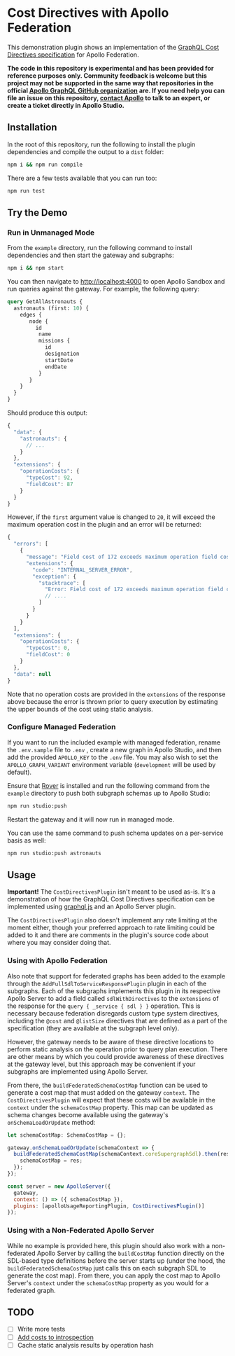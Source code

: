 # Cost Directives with Apollo Federation

This demonstration plugin shows an implementation of the [GraphQL Cost Directives specification](https://ibm.github.io/graphql-specs/cost-spec.html) for Apollo Federation.

**The code in this repository is experimental and has been provided for reference purposes only. Community feedback is welcome but this project may not be supported in the same way that repositories in the official [Apollo GraphQL GitHub organization](https://github.com/apollographql) are. If you need help you can file an issue on this repository, [contact Apollo](https://www.apollographql.com/contact-sales) to talk to an expert, or create a ticket directly in Apollo Studio.**


## Installation

In the root of this repository, run the following to install the plugin dependencies and compile the output to a `dist` folder:

```sh
npm i && npm run compile
```

There are a few tests available that you can run too:

```sh
npm run test
```

## Try the Demo

### Run in Unmanaged Mode

From the `example` directory, run the following command to install dependencies and then start the gateway and subgraphs:

```sh
npm i && npm start
```

You can then navigate to [http://localhost:4000](http://localhost:4000) to open Apollo Sandbox and run queries against the gateway. For example, the following query:

```graphql
query GetAllAstronauts {
  astronauts (first: 10) {
    edges {
       node {
         id
          name
          missions {
            id
            designation
            startDate
            endDate
          }
       }
    }
  }
}
```

Should produce this output:

```js
{
  "data": {
    "astronauts": {
      // ...
    }
  },
  "extensions": {
    "operationCosts": {
      "typeCost": 92,
      "fieldCost": 87
    }
  }
}
```

However, if the `first` argument value is changed to `20`, it will exceed the maximum operation cost in the plugin and an error will be returned:

```js
{
  "errors": [
    {
      "message": "Field cost of 172 exceeds maximum operation field cost of 100.",
      "extensions": {
        "code": "INTERNAL_SERVER_ERROR",
        "exception": {
          "stacktrace": [
            "Error: Field cost of 172 exceeds maximum operation field cost of 100.",
            // ....
          ]
        }
      }
    }
  ],
  "extensions": {
    "operationCosts": {
      "typeCost": 0,
      "fieldCost": 0
    }
  },
  "data": null
}
```

Note that no operation costs are provided in the `extensions` of the response above because the error is thrown prior to query execution by estimating the upper bounds of the cost using static analysis.

### Configure Managed Federation

If you want to run the included example with managed federation, rename the `.env.sample` file to `.env` , create a new graph in Apollo Studio, and then add the provided `APOLLO_KEY` to the `.env` file. You may also wish to set the `APOLLO_GRAPH_VARIANT` environment variable (`development` will be used by default).

Ensure that [Rover](https://www.apollographql.com/docs/rover/getting-started/) is installed and run the following command from the `example` directory to push both subgraph schemas up to Apollo Studio:

```sh
npm run studio:push
```

Restart the gateway and it will now run in managed mode.

You can use the same command to push schema updates on a per-service basis as well:

```sh
npm run studio:push astronauts
```

## Usage

**Important!** The `CostDirectivesPlugin` isn't meant to be used as-is. It's a demonstration of how the GraphQL Cost Directives specification can be implemented using [graphql.js]() and an Apollo Server plugin.

The `CostDirectivesPlugin` also doesn't implement any rate limiting at the moment either, though your preferred approach to rate limiting could be added to it and there are comments in the plugin's source code about where you may consider doing that.

### Using with Apollo Federation

Also note that support for federated graphs has been added to the example through the `AddFullSdlToServiceResponsePlugin` plugin in each of the subgraphs. Each of the subgraphs implements this plugin in its respective Apollo Server to add a field called `sdlWithDirectives` to the `extensions` of the response for the `query { _service { sdl } }` operation. This is necessary because federation disregards custom type system directives, including the `@cost` and `@listSize` directives that are defined as a part of the specification (they are available at the subgraph level only).

However, the gateway needs to be aware of these directive locations to perform static analysis on the operation prior to query plan execution. There are other means by which you could provide awareness of these directives at the gateway level, but this approach may be convenient if your subgraphs are implemented using Apollo Server.

From there, the `buildFederatedSchemaCostMap` function can be used to generate a cost map that must added on the gateway `context`. The `CostDirectivesPlugin` will expect that these costs will be available in the `context` under the `schemaCostMap` property. This map can be updated as schema changes become available using the gateway's `onSchemaLoadOrUpdate` method:

```js
let schemaCostMap: SchemaCostMap = {};

gateway.onSchemaLoadOrUpdate(schemaContext => {
  buildFederatedSchemaCostMap(schemaContext.coreSupergraphSdl).then(res => {
    schemaCostMap = res;
  });
});

const server = new ApolloServer({
  gateway,
  context: () => ({ schemaCostMap }),
  plugins: [apolloUsageReportingPlugin, CostDirectivesPlugin()]
});
```

### Using with a Non-Federated Apollo Server

While no example is provided here, this plugin should also work with a non-federated Apollo Server by calling the `buildCostMap` function directly on the SDL-based type definitions before the server starts up (under the hood, the `buildFederatedSchemaCostMap` just calls this on each subgraph SDL to generate the cost map). From there, you can apply the cost map to Apollo Server's `context` under the `schemaCostMap` property as you would for a federated graph.

## TODO

- [ ] Write more tests
- [ ] [Add costs to introspection](https://ibm.github.io/graphql-specs/cost-spec.html#sec-Introspection)
- [ ] Cache static analysis results by operation hash
